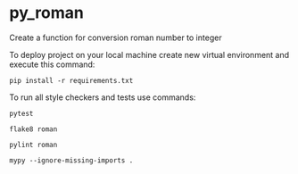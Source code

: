 # py_roman

Create a function for conversion roman number to integer

To deploy project on your local machine create new virtual environment and execute this command:

`pip install -r requirements.txt`

To run all style checkers and tests use commands:

`pytest `

`flake8 roman`

`pylint roman`

`mypy --ignore-missing-imports .`
